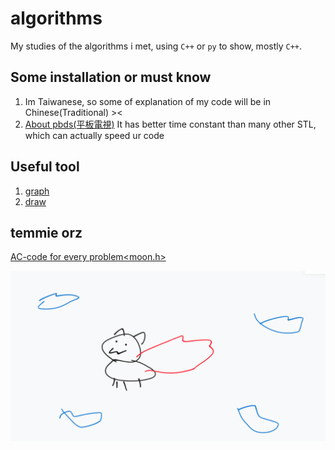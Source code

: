 # algorithms
My studies of the algorithms i met, using `C++` or `py` to show, mostly `C++`.  

## Some installation or must know
1. Im Taiwanese, so some of explanation of my code will be in Chinese(Traditional) ><
2. [About pbds(平板電視)](https://codeforces.com/blog/entry/61610) It has better time constant than many other STL, which can actually speed ur code

## Useful tool
1. [graph](https://csacademy.com/app/graph_editor/)
2. [draw](https://tldraw.com/)

## **temmie orz**   

[AC-code for every problem<moon.h>](https://reurl.cc/xar41N)  

![temmie](/temmie/fly_cat.png)